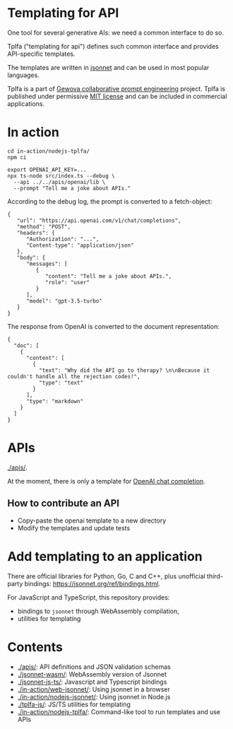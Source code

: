 # Templating for API

One tool for several generative AIs: we need a common interface to do so.

Tplfa ("templating for api") defines such common interface and provides API-specific templates.

The templates are written in [jsonnet](https://jsonnet.org/) and can be used in most popular languages.

Tplfa is a part of [Gewova collaborative prompt engineering](https://gewova.com/) project. Tplfa is published under permissive [MIT license](./LICENSE.txt) and can be included in commercial applications.

# In action

```
cd in-action/nodejs-tplfa/
npm ci

export OPENAI_API_KEY=...
npx ts-node src/index.ts --debug \
  --api ../../apis/openai/lib \
  --prompt "Tell me a joke about APIs."
```

According to the debug log, the prompt is converted to a fetch-object:

```
{
   "url": "https://api.openai.com/v1/chat/completions",
   "method": "POST",
   "headers": {
      "Authorization": "...",
      "Content-type": "application/json"
   },
   "body": {
      "messages": [
         {
            "content": "Tell me a joke about APIs.",
            "role": "user"
         }
      ],
      "model": "gpt-3.5-turbo"
   }
}
```

The response from OpenAI is converted to the document representation:

```
{
  "doc": [
    {
      "content": [
        {
          "text": "Why did the API go to therapy? \n\nBecause it couldn't handle all the rejection codes!",
          "type": "text"
        }
      ],
      "type": "markdown"
    }
  ]
}
```

# APIs

[./apis/](./apis/).

At the moment, there is only a template for [OpenAI chat completion](https://platform.openai.com/docs/api-reference/chat).

## How to contribute an API

- Copy-paste the openai template to a new directory
- Modify the templates and update tests

# Add templating to an application

There are official libraries for Python, Go, C and C++, plus unofficial third-party bindings: <https://jsonnet.org/ref/bindings.html>.

For JavaScript and TypeScript, this repository provides:

- bindings to `jsonnet` through WebAssembly compilation,
- utilities for templating

# Contents

- [./apis/](./apis/): API definitions and JSON validation schemas
- [./jsonnet-wasm/](./jsonnet-wasm/): WebAssembly version of Jsonnet
- [./jsonnet-js-ts/](./jsonnet-js-ts/): Javascript and Typescript bindings
- [./in-action/web-jsonnet/](./in-action/web-jsonnet/): Using jsonnet in a browser
- [./in-action/nodejs-jsonnet/](./in-action/nodejs-jsonnet/): Using jsonnet in Node.js
- [./tplfa-js/](./tplfa-js/): JS/TS utilities for templating
- [./in-action/nodejs-tplfa/](./in-action/nodejs-tplfa/): Command-like tool to run templates and use APIs
